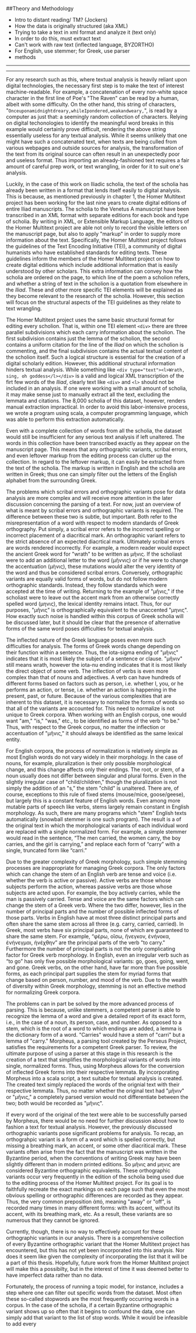 ##Theory and Methodology

- Intro to distant reading/ TM? (Jockers)
- How the data is originally structured (aka XML)
- Trying to take a text in xml format and analyze it (text only)
- In order to do this, must extract text
- Can't work with raw text (inflected language, BYZORTHO)
- For English, use stemmer; for Greek, use parser
- methods



--------------------





---------------------



For any research such as this, where textual analysis is heavily reliant upon digital technologies, the necessary first step is to make the text of interest machine-readable. For example, a concatenation of every non-white space character in the first line of Poe's "The Raven" can be read by a human, albeit with some difficulty. On the other hand, this string of characters, "`Onceuponamidnightdreary,whileIpondered,weakandweary,`", is read by a computer as just that: a seemingly random collection of characters. Relying on digital techonologies to identify the meaningful word breaks in this example would certainly prove difficult, rendering the above string essentially useless for any textual analysis. While it seems unlikely that one might have such a concatenated text, when texts are being culled from various webpages and outside sources for analysis, the transformation of the text from its original source can often result in an unexpectedly poor and useless format. Thus importing an already-fashioned text requires a fair amount of careful prep work, or text wrangling, in order for it to suit one's analysis.


Luckily, in the case of this work on Iliadic scholia, the text of the scholia has already been written in a format that lends itself easily to digital analysis. This is because, as mentioned previously in chapter 1, the Homer Multitext project has been working for the last nine years to create digital editions of entire Iliad manuscripts. The scholia to the Venetus A manuscript have been transcribed in an XML format with separate editions for each book and type of scholia. By writing in XML, or Extensible Markup Language, the editors of the Homer Multitext project are able not only to record the visible letters on the manuscript page, but also to apply "markup" in order to supply more information about the text. Specifically, the Homer Multitext project follows the guidelines of the Text Encoding Initiative (TEI), a community of digital humanists who have established standards for editing texts. These guidelines inform the members of the Homer Multitext project on how to create digital editions which include additional information that is easily understood by other scholars. This extra information can convey how the scholia are ordered on the page, to which line of the poem a scholion refers, and whether a string of text in the scholion is a quotation from elsewhere in the *Iliad*. These and other more specific TEI elements will be explained as they become relevant to the research of the scholia. However, this section will focus on the structural aspects of the TEI guidelines as they relate to text wrangling.


The Homer Multitext project uses the same basic structural format for editing every scholion. That is, within one TEI element `<div>` there are three parallel subdivisions which each carry information about the scholion. The first subdivision contains just the lemma of the scholion, the second contains a uniform citation for the line of the *Iliad* on which the scholion is commenting, and the final subdivision contains the actual textual content of the scholion itself. Such a logical structure is essential for the creation of a digital scholarly edition. However, this additional structural information hinders textual analysis. While something like `<div type="text"><l>Wrath, sing, oh goddess</l></div>` is a valid and logical XML transcription of the firt few words of the *Iliad*, clearly text like `<div>` and `<l>` should not be included in an analysis. If one were working with a small amount of scholia, it may make sense just to manually extract all the text, excluding the lemmata and citations. The 8,000 scholia of this dataset, however, renders manual extraction impractical. In order to avoid this labor-intensive process, we wrote a program using scala, a computer programming language, which was able to perform this extraction automatically.


Even with a complete collection of words from all the scholia, the dataset would still be insufficient for any serious text analysis if left unaltered. The words in this collection have been transcribed exactly as they appear on the manuscript page. This means that any  orthographic variants, scribal errors, and even leftover markup from the editing process can clutter up the collection. In regard to the leftover markup, it can easily be extracted from the text of the scholia. The markup is written in English and the scholia are written in Greek; thus one can simply filter out the letters of the English alphabet from the surrounding Greek. 

The problems which scribal errors and orthographic variants pose for data analysis are more complex and will receive more attention in the later discussion concerning the parsing of a text. For now, just an overview of what is meant by scribal errors and orthographic variants is required. The difference between these two is subtle, but important. Both refer to the misrepresentation of a word with respect to modern standards of Greek orthography. Put simply, a scribal error refers to the incorrect spelling or incorrect placement of a diacritical mark. An orthographic variant refers to the strict absence of an expected diacrtical mark. Ultimately scribal errors are words rendered incorrectly. For example, a modern reader would expect the ancient Greek word for "wrath" to be written as μῆνις. If the scholiast were to add an additional letter to the word (μῆννις) or if he were to change the accentuation (μὴνις), these mutations would alter the very identity of the word and thus be considered scribal errors. Conversely, orthographic variants are equally valid forms of words, but do not follow modern orthographic standards. Instead, they follow standards which were accepted at the time of writing. Returning to the example of "μῆνις," if the scholiast were to leave out the accent mark from an otherwise correctly spelled word (μηνις), the lexical identity remains intact. Thus, for our purposes, "μῆνις" is orthographically equivalent to the unaccented "μηνις". How exactly such noise is handled within this corpus of Greek scholia will be discussed later, but it should be clear that the presence of alternative forms of the same word poses difficulties for textual analysis.

The inflected nature of the Greek language poses even more such difficulties for analysis. The forms of Greek words change depending on their function within a sentence. Thus, the iota-sigma ending of "μῆνις" indicates that it is most likely the subject of a sentence or clause. "μῆνιν" still means wrath, however the iota-nu ending indicates that it is most likely the direct object of some verb. The inflection of verbs is even more complex than that of nouns and adjectives. A verb can have hundreds of different forms based on factors such as person, i.e. whether I, you, or he performs an action, or tense, i.e. whether an action is happening in the present, past, or future. Because of the various complexities that are inherent to this dataset, it is necessary to normalize the forms of words so that all of the variants are accounted for. This need to normalize is not unique to Greek corpora. When working with an English corpus, one would want "am," "is,"  "was," etc., to be identified as forms of the verb "to be." Thus, with respect to the Greek corpus, no matter the inflection or accentuation of "μῆνις," it should always be identified as the same lexical entity. 


For English corpora, the process of normalization is relatively simple as most English words do not vary widely in their morphology. In the case of nouns, for example, pluralization is their only possible morphological change, and this change affects only their endings. The root, or stem, of a noun usually does not differ between singular and plural forms. Even in the slightly irregular case of "child/children," though the pluralization is not simply the addition of an "s," the stem "child" is unaltered. There are, of course, exceptions to this rule of fixed stems (mouse/mice, goose/geese), but largely this is a constant feature of English words. Even among more mutable parts of speech like verbs, stems largely remain constant in English morphology. As such, there are many programs which "stem" English texts automatically (snowball stemmer is one such program). The result is a of the original text in which the morphological variants of each individual word are replaced with a single normalized form. For example, a simple stemmer would read in the sentence, “The men carried, the women carry, the boy carries, and the girl is carrying,” and replace each form of “carry” with a single, truncated form like “carri.” 

Due to the greater complexity of Greek morphology, such simple stemming processes are inappropriate for managing Greek corpora. The only factors which can change the stem of an English verb are tense and voice (i.e. whether the verb is active or passive). Active verbs are those whose subjects perform the action, whereas passive verbs are those whose subjects are acted upon. For example, the boy actively carries, while the man is passively carried. Tense and voice are the same factors which can change the stem of a Greek verb. Where the two differ, however, lies in the number of principal parts and the number of possible inflected forms of those parts. Verbs in English have at most three distinct principal parts and often share the same stem across all three (e.g. carry, carried, carried). In Greek, most verbs have six principal parts, none of which are guaranteed to share the same stem. For example, “φέρω, οἴσω, ἤνεγκον, ἐνήνοκα, ἐνήνεγμαι, ἠνέχθην” are the principal parts of the verb "to carry." Furthermore the number of principal parts is not the only complicating factor for Greek verb morphology. In English, even an irregular verb such as “to go” has only five possible morphological variants: go, goes, going, went, and gone. Greek verbs, on the other hand, have far more than five possible forms, as each principal part supplies the stem for myriad forms that change based on person, number, and mood of the verb. Due to the wealth of diversity within Greek morphology, stemming is not an effective method for normalizing Greek corpora.

The problems can in part be solved by the more advanced process of parsing. This is because, unlike stemmers, a competent parser is able to recognize the lemma of a word and give a detailed report of its exact form, i.e., in the case of a noun, its person, case, and number. As opposed to a stem, which is the root of a word to which endings are added, a lemma is the dictionary form of a word. "Carries" would have a stem of "carri" but a lemma of "carry." Morpheus, a parsing tool created by the Perseus Project, satisfies the requirements for a competent Greek parser. To review, the ultimate purpose of using a parser at this stage in this research is the creation of a text that simplifies the morphological variants of words into single, normalized forms. Thus, using Morpheus allows for the conversion of inflected Greek forms into their respective lemmata. By incorporating Morpheus into a scala script, a text suitabe for textual analysis is created. The created text simply replaced the words of the orignial text with their respective lemmata. Thus, no matter whether the original text had "μῆνιν" or "μῆνις," a completely parsed version would not differentiate between the two; both would be recorded as "μῆνις". 

If every word of the original of the text were able to be successfully parsed by Morpheus, there would be no need for further discussion about how to fashion a text for textual analysis. However, the previously discussed orthographic variants pose significant problems for analysis. To recap, an orthograhpic variant is a form of a word which is spelled correctly, but missing a breathing mark, an accent, or some other diacritical mark. These variants often arise from the fact that the manuscript was written in the Byzantine period, when the conventions of writing Greek may have been slightly different than in modern printed editions. So μῆνις and μηνις are considered Byzantine orthographic equivalents. These orthographic variants occur very frequently in the edition of the scholia being used due to the editing process of the Homer Multitext project. For its goal is to faithfully recreate the exact markings on each page such that even the most obvious spelling or orthographic differences are recorded as they appear. Thus, the very common preposition ἀπό, meaning "away" or "off", is recorded many times in many different forms: with its accent, without its accent, with its breathing mark, etc. As a result, these variants are so numerous that they cannot be ignored. 

Currently, though, there is no way to effectively account for these orthographic variants in our analysis. There is a comprehensive collection of every Byzantine orthographic variant that the Homer Multitext project has encountered, but this has not yet been incorporated into this analysis. Nor does it seem like given the complexity of incorporating the list that it will be a part of this thesis. Hopefully, future work from the Homer Multitext project will make this a possibilty, but in the interest of time it was deemed better to have imperfect data rather than no data. 

Fortunately, the process of running a topic model, for instance, includes a step where one can filter out specific words from the dataset. Most often these so-called stopwords are the most frequently occurring words in a corpus. In the case of the scholia, if a certain Byzantine orthographic variant shows up so often that it begins to confound the data, one can simply add that variant to the list of stop words. While it would be infeasible to add every 


